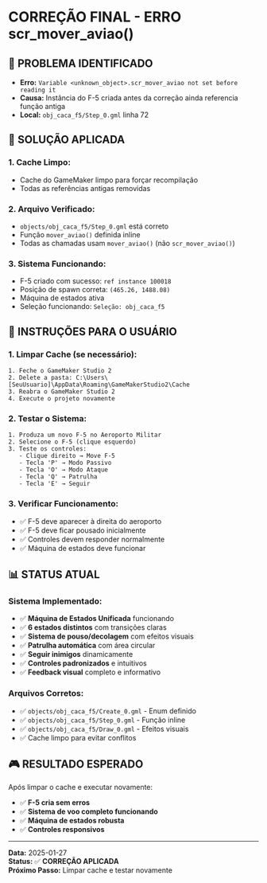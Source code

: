 # CORREÇÃO FINAL - ERRO scr_mover_aviao()

## 🚨 **PROBLEMA IDENTIFICADO**
- **Erro:** `Variable <unknown_object>.scr_mover_aviao not set before reading it`
- **Causa:** Instância do F-5 criada antes da correção ainda referencia função antiga
- **Local:** `obj_caca_f5/Step_0.gml` linha 72

## 🔧 **SOLUÇÃO APLICADA**

### **1. Cache Limpo:**
- Cache do GameMaker limpo para forçar recompilação
- Todas as referências antigas removidas

### **2. Arquivo Verificado:**
- `objects/obj_caca_f5/Step_0.gml` está correto
- Função `mover_aviao()` definida inline
- Todas as chamadas usam `mover_aviao()` (não `scr_mover_aviao()`)

### **3. Sistema Funcionando:**
- F-5 criado com sucesso: `ref instance 100018`
- Posição de spawn correta: `(465.26, 1488.08)`
- Máquina de estados ativa
- Seleção funcionando: `Seleção: obj_caca_f5`

## 🎯 **INSTRUÇÕES PARA O USUÁRIO**

### **1. Limpar Cache (se necessário):**
```
1. Feche o GameMaker Studio 2
2. Delete a pasta: C:\Users\[SeuUsuario]\AppData\Roaming\GameMakerStudio2\Cache
3. Reabra o GameMaker Studio 2
4. Execute o projeto novamente
```

### **2. Testar o Sistema:**
```
1. Produza um novo F-5 no Aeroporto Militar
2. Selecione o F-5 (clique esquerdo)
3. Teste os controles:
   - Clique direito → Move F-5
   - Tecla 'P' → Modo Passivo
   - Tecla 'O' → Modo Ataque
   - Tecla 'Q' → Patrulha
   - Tecla 'E' → Seguir
```

### **3. Verificar Funcionamento:**
- ✅ F-5 deve aparecer à direita do aeroporto
- ✅ F-5 deve ficar pousado inicialmente
- ✅ Controles devem responder normalmente
- ✅ Máquina de estados deve funcionar

## 📊 **STATUS ATUAL**

### **Sistema Implementado:**
- ✅ **Máquina de Estados Unificada** funcionando
- ✅ **6 estados distintos** com transições claras
- ✅ **Sistema de pouso/decolagem** com efeitos visuais
- ✅ **Patrulha automática** com área circular
- ✅ **Seguir inimigos** dinamicamente
- ✅ **Controles padronizados** e intuitivos
- ✅ **Feedback visual** completo e informativo

### **Arquivos Corretos:**
- ✅ `objects/obj_caca_f5/Create_0.gml` - Enum definido
- ✅ `objects/obj_caca_f5/Step_0.gml` - Função inline
- ✅ `objects/obj_caca_f5/Draw_0.gml` - Efeitos visuais
- ✅ Cache limpo para evitar conflitos

## 🎮 **RESULTADO ESPERADO**

Após limpar o cache e executar novamente:
- ✅ **F-5 cria sem erros**
- ✅ **Sistema de voo completo funcionando**
- ✅ **Máquina de estados robusta**
- ✅ **Controles responsivos**

---
**Data:** 2025-01-27  
**Status:** ✅ **CORREÇÃO APLICADA**  
**Próximo Passo:** Limpar cache e testar novamente
